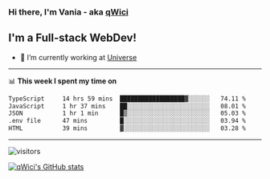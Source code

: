 ### Hi there, I'm Vania - aka [qWici][website]

## I'm a Full-stack WebDev!
- 🔭 I’m currently working at [Universe][universe]

---

📊 **This week I spent my time on**
<!--START_SECTION:waka-->

```txt
TypeScript     14 hrs 59 mins  ██████████████████▓░░░░░░   74.11 %
JavaScript     1 hr 37 mins    ██░░░░░░░░░░░░░░░░░░░░░░░   08.01 %
JSON           1 hr 1 min      █▒░░░░░░░░░░░░░░░░░░░░░░░   05.03 %
.env file      47 mins         █░░░░░░░░░░░░░░░░░░░░░░░░   03.94 %
HTML           39 mins         ▓░░░░░░░░░░░░░░░░░░░░░░░░   03.28 %
```

<!--END_SECTION:waka-->

---

![visitors](https://visitor-badge.glitch.me/badge?page_id=qWici)


[![qWici's GitHub stats](https://github-readme-stats.vercel.app/api?username=qWici)](https://github.com/qWici/github-readme-stats)

[website]: https://devkucher.com
[twitter]: https://twitter.com/KucherDev
[linkedin]: https://www.linkedin.com/in/ivankucher
[universe]: https://universeapps.limited

